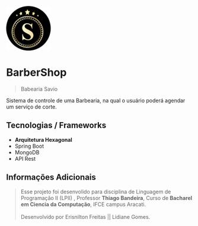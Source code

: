 <img alt="Logo of the project" height="120" src="./api.rest/src/main/resources/asserts/logo.png" title="Logo baber savio" width="120"/>

# BarberShop
> Babearia Savio

<p>Sistema de controle de uma Barbearia, na qual o usuário poderá agendar um serviço
de corte.
</p>

## Tecnologias / Frameworks
<ul>
  <li><b>Arquitetura Hexagonal</b></li>
  <li>Spring Boot</li>
  <li>MongoDB</li>
  <li>API Rest</li>
</ul>

## Informações Adicionais
> Esse projeto foi desenvolido para disciplina de Linguagem de Programação II (LPII)
    , Professor __Thiago Bandeira__, Curso de __Bacharel em Ciencia da Computação__, IFCE campus Aracati.
<br> <br> Desenvolvido por Erisnilton Freitas || Lidiane Gomes.



